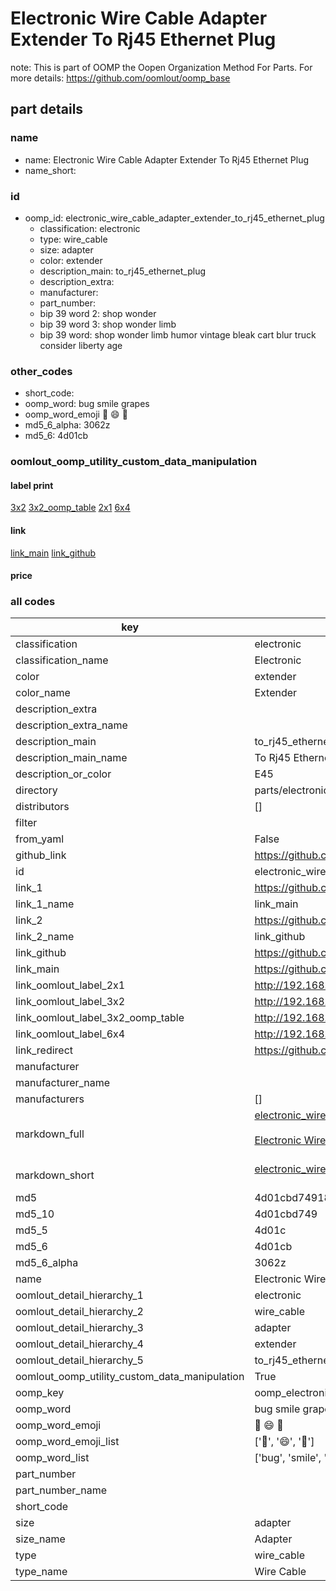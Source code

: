# Electronic Wire Cable Adapter Extender To Rj45 Ethernet Plug  

note: This is part of OOMP the Oopen Organization Method For Parts. For more details: https://github.com/oomlout/oomp_base

##  part details
  







### name
* name: Electronic Wire Cable Adapter Extender To Rj45 Ethernet Plug
* name_short: 
### id
* oomp_id: electronic_wire_cable_adapter_extender_to_rj45_ethernet_plug
  * classification: electronic
  * type: wire_cable
  * size: adapter
  * color: extender
  * description_main: to_rj45_ethernet_plug
  * description_extra: 
  * manufacturer: 
  * part_number: 
  * bip 39 word 2: shop wonder
  * bip 39 word 3: shop wonder limb
  * bip 39 word: shop wonder limb humor vintage bleak cart blur truck consider liberty age

### other_codes
* short_code: 
* oomp_word: bug smile grapes
* oomp_word_emoji :bug: :smile: :grapes:
* md5_6_alpha: 3062z
* md5_6: 4d01cb






### oomlout_oomp_utility_custom_data_manipulation
#### label print
[3x2](http://192.168.1.245:1112/?label=oomp%203062z)
[3x2_oomp_table](http://192.168.1.108:1112/?label=oomp%203062z)
[2x1](http://192.168.1.242:1112/?label=oomp%203062z)
[6x4](http://192.168.1.55:1112/?label=oomp%203062z)    

#### link

[link_main](https://github.com/oomlout/oomlout_oomp_version_1_messy/tree/main/parts/electronic_wire_cable_adapter_extender_to_rj45_ethernet_plug) [link_github](https://github.com/oomlout/oomlout_oomp_version_1_messy/tree/main/parts/electronic_wire_cable_adapter_extender_to_rj45_ethernet_plug)                             

#### price







### all codes 
| key | value |  
| --- | --- |  
| classification | electronic |  
| classification_name | Electronic |  
| color | extender |  
| color_name | Extender |  
| description_extra |  |  
| description_extra_name |  |  
| description_main | to_rj45_ethernet_plug |  
| description_main_name | To Rj45 Ethernet Plug |  
| description_or_color | E45 |  
| directory | parts/electronic_wire_cable_adapter_extender_to_rj45_ethernet_plug |  
| distributors | [] |  
| filter |  |  
| from_yaml | False |  
| github_link | https://github.com/oomlout/oomlout_oomp_part_src/tree/main/parts/electronic_wire_cable_adapter_extender_to_rj45_ethernet_plug |  
| id | electronic_wire_cable_adapter_extender_to_rj45_ethernet_plug |  
| link_1 | https://github.com/oomlout/oomlout_oomp_version_1_messy/tree/main/parts/electronic_wire_cable_adapter_extender_to_rj45_ethernet_plug |  
| link_1_name | link_main |  
| link_2 | https://github.com/oomlout/oomlout_oomp_version_1_messy/tree/main/parts/electronic_wire_cable_adapter_extender_to_rj45_ethernet_plug |  
| link_2_name | link_github |  
| link_github | https://github.com/oomlout/oomlout_oomp_version_1_messy/tree/main/parts/electronic_wire_cable_adapter_extender_to_rj45_ethernet_plug |  
| link_main | https://github.com/oomlout/oomlout_oomp_version_1_messy/tree/main/parts/electronic_wire_cable_adapter_extender_to_rj45_ethernet_plug |  
| link_oomlout_label_2x1 | http://192.168.1.242:1112/?label=oomp%203062z |  
| link_oomlout_label_3x2 | http://192.168.1.245:1112/?label=oomp%203062z |  
| link_oomlout_label_3x2_oomp_table | http://192.168.1.108:1112/?label=oomp%203062z |  
| link_oomlout_label_6x4 | http://192.168.1.55:1112/?label=oomp%203062z |  
| link_redirect | https://github.com/oomlout/oomlout_oomp_version_1_messy/tree/main/parts/electronic_wire_cable_adapter_extender_to_rj45_ethernet_plug |  
| manufacturer |  |  
| manufacturer_name |  |  
| manufacturers | [] |  
| markdown_full | [electronic_wire_cable_adapter_extender_to_rj45_ethernet_plug](none)<br>[](none)<br>[Electronic Wire Cable Adapter Extender To Rj45 Ethernet Plug](none)<br><br> |  
| markdown_short | [electronic_wire_cable_adapter_extender_to_rj45_ethernet_plug](none)<br><br> |  
| md5 | 4d01cbd7491864605e7a16f103bf4635 |  
| md5_10 | 4d01cbd749 |  
| md5_5 | 4d01c |  
| md5_6 | 4d01cb |  
| md5_6_alpha | 3062z |  
| name | Electronic Wire Cable Adapter Extender To Rj45 Ethernet Plug |  
| oomlout_detail_hierarchy_1 | electronic |  
| oomlout_detail_hierarchy_2 | wire_cable |  
| oomlout_detail_hierarchy_3 | adapter |  
| oomlout_detail_hierarchy_4 | extender |  
| oomlout_detail_hierarchy_5 | to_rj45_ethernet_plug |  
| oomlout_oomp_utility_custom_data_manipulation | True |  
| oomp_key | oomp_electronic_wire_cable_adapter_extender_to_rj45_ethernet_plug |  
| oomp_word | bug smile grapes |  
| oomp_word_emoji | :bug: :smile: :grapes: |  
| oomp_word_emoji_list | [':bug:', ':smile:', ':grapes:'] |  
| oomp_word_list | ['bug', 'smile', 'grapes'] |  
| part_number |  |  
| part_number_name |  |  
| short_code |  |  
| size | adapter |  
| size_name | Adapter |  
| type | wire_cable |  
| type_name | Wire Cable |  
